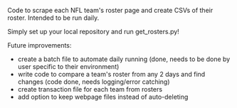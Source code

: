 Code to scrape each NFL team's roster page and create CSVs of their roster. Intended to be run daily.

Simply set up your local repository and run get_rosters.py!

Future improvements:
- create a batch file to automate daily running (done, needs to be done by user specific to their environment)
- write code to compare a team's roster from any 2 days and find changes (code done, needs logging/error catching)
- create transaction file for each team from rosters
- add option to keep webpage files instead of auto-deleting